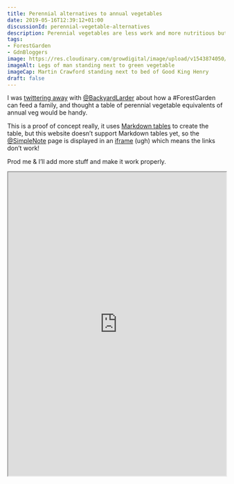 ```yaml
---
title: Perennial alternatives to annual vegetables
date: 2019-05-16T12:39:12+01:00
discussionId: perennial-vegetable-alternatives
description: Perennial vegetables are less work and more nutritious but it’s a big cultural shift to adopt new veg. Here’s a simple table of perennial vegetable equivalents to annual vegetables to help the process.
tags: 
- ForestGarden
- GdnBloggers
image: https://res.cloudinary.com/growdigital/image/upload/v1543874050/good-king-henry-41163987821.jpg
imageAlt: Legs of man standing next to green vegetable
imageCap: Martin Crawford standing next to bed of Good King Henry 
draft: false
---
```


I was [twittering away](https://mobile.twitter.com/ForestGdnWales/status/1127656532332642305) with [@BackyardLarder](https://mobile.twitter.com/BackyardLarder) about how a #ForestGarden can feed a family, and thought a table of perennial vegetable equivalents of annual veg would be handy. 

This is a proof of concept really, it uses [Markdown tables](https://www.tablesgenerator.com/markdown_tables#) to create the table, but this website doesn’t support Markdown tables yet, so the [@SimpleNote](https://mobile.twitter.com/SimpleNote) page is displayed in an [iframe](https://en.wikipedia.org/wiki/HTML_element#Frames) (ugh) which means the links don’t work!

Prod me & I’ll add more stuff and make it work properly.

<iframe src="https://app.simplenote.com/publish/DKx9TS" width="100%" height="700">
</iframe>
